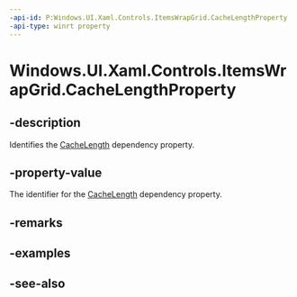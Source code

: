 ```yaml
---
-api-id: P:Windows.UI.Xaml.Controls.ItemsWrapGrid.CacheLengthProperty
-api-type: winrt property
---
```


<!-- Property syntax
public Windows.UI.Xaml.DependencyProperty CacheLengthProperty { get; }
-->

# Windows.UI.Xaml.Controls.ItemsWrapGrid.CacheLengthProperty

## -description
Identifies the [CacheLength](itemswrapgrid_cachelength.md) dependency property.



## -property-value
The identifier for the [CacheLength](itemswrapgrid_cachelength.md) dependency property.

## -remarks

## -examples

## -see-also
